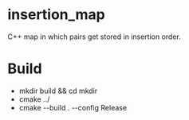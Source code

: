 # insertion_map

C++ map in which pairs get stored in insertion order.

# Build

 - mkdir build && cd mkdir
 - cmake ../
 - cmake --build . --config Release